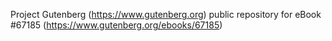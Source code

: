 Project Gutenberg (https://www.gutenberg.org) public repository for eBook #67185 (https://www.gutenberg.org/ebooks/67185)
